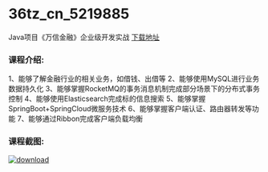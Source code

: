 # 36tz_cn_5219885
Java项目《万信金融》企业级开发实战
[下载地址](http://www.36tz.cn/article/5219885 "下载地址")
### 课程介绍:
1、能够了解金融行业的相关业务，如借钱、出借等
2、能够使用MySQL进行业务数据持久化
3、能够掌握RocketMQ的事务消息机制完成部分场景下的分布式事务控制
4、能够使用Elasticsearch完成标的信息搜索
5、能够掌握SpringBoot+SpringCloud微服务技术
6、能够掌握客户端认证、路由器转发等功能
7、能够通过Ribbon完成客户端负载均衡

### 课程截图:
[![download](http://36tz.cn/muke_img/2021_05_2-40.png "下载地址")](http://www.36tz.cn "下载地址")
